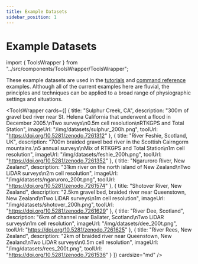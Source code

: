 ```yaml
---
title: Example Datasets
sidebar_position: 1
---
```

# Example Datasets

import { ToolsWrapper } from "../src/components/ToolsWrapper/ToolsWrapper";

These example datasets are used in the [tutorials](/Tutorials) and [command reference](/Help) examples. Although all of the current examples here are fluvial, the principles and techniques can be applied to a broad range of physiographic settings and situations.

<ToolsWrapper
  cards={[
    {
      title: "Sulphur Creek, CA",
      description: "300m of gravel bed river near St. Helena California that underwent a flood in December 2005.\nTwo surveys\n0.5m cell resolution\nRTKGPS and Total Station",
      imageUrl: "/img/datasets/sulphur_200h.png",
      toolUrl: "https://doi.org/10.5281/zenodo.7261312"
    },
    {
      title: "River Feshie, Scotland, UK",
      description: "700m braided gravel bed river in the Scottish Cairngorm mountains.\n5 annual surveys\nMix of RTKGPS and Total Station\n1m cell resolution",
      imageUrl: "/img/datasets/feshie_200h.png",
      toolUrl: "https://doi.org/10.5281/zenodo.7261352"
    },
    {
      title: "Ngaruroro River, New Zealand",
      description: "31km river on the north island of New Zealand\nTwo LiDAR surveys\n2m cell resolution",
      imageUrl: "/img/datasets/ngaruroro_200t.png",
      toolUrl: "https://doi.org/10.5281/zenodo.7261574"
    },
    {
      title: "Shotover River, New Zealand",
      description: "2.5km gravel bed, braided river near Queenstown, New Zealand\nTwo LiDAR surveys\n1m cell resolution",
      imageUrl: "/img/datasets/shotover_200h.png",
      toolUrl: "https://doi.org/10.5281/zenodo.7261629"
    },
    {
      title: "River Dee, Scotland",
      description: "6km of channel near Ballater, Scotland\nTwo LiDAR surveys\n1m cell resolution",
      imageUrl: "/img/datasets/dee_200t.png",
      toolUrl: "https://doi.org/10.5281/zenodo.7261625"
    },
    {
      title: "River Rees, New Zealand",
      description: "2km of braided river near Queenstown, New Zealand\nTwo LiDAR surveys\n0.5m cell resolution",
      imageUrl: "/img/datasets/rees_200t.png",
      toolUrl: "https://doi.org/10.5281/zenodo.7261536"
    }
  ]}
  cardsize="md"
/>